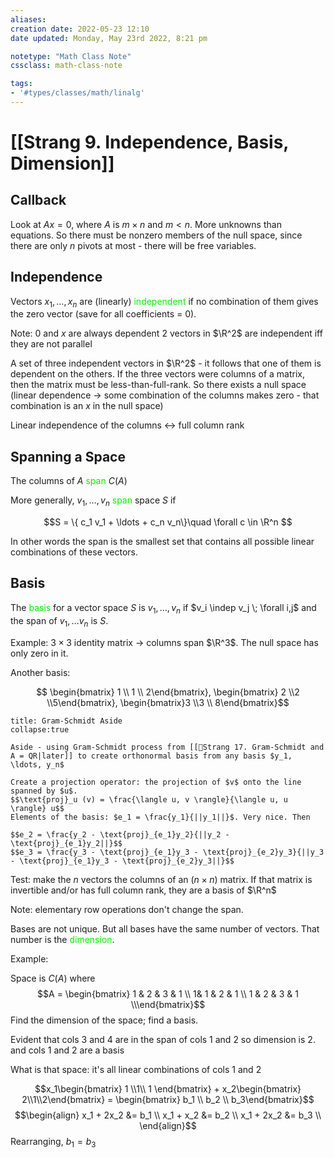 ```yaml
---
aliases:
creation date: 2022-05-23 12:10
date updated: Monday, May 23rd 2022, 8:21 pm

notetype: "Math Class Note"
cssclass: math-class-note

tags: 
- '#types/classes/math/linalg'
---
```


# [[Strang 9. Independence, Basis, Dimension]]

## Callback
Look at $Ax = 0$, where  $A$ is $m \times n$ and $m < n$. More unknowns than equations. So there must be nonzero members of the null space, since there are only $n$ pivots at most - there will be free variables. 

## Independence
Vectors $x_1, \ldots, x_n$ are (linearly) <font color=gree>independent</font> if no combination of them gives the zero vector (save for all coefficients = 0). 

Note: $0$ and $x$ are always dependent
$2$ vectors in $\R^2$ are independent iff they are not parallel

A set of three independent vectors in $\R^2$ - it follows that one of them is dependent on the others. If the three vectors were columns of a matrix, then the matrix must be less-than-full-rank. So there exists a null space (linear dependence -> some combination of the columns makes zero - that combination is an $x$ in the null space)

Linear independence of the columns <-> full column rank 

## Spanning a Space
The columns of $A$ <font color=gree>span</font> $C(A)$ 

More generally, $v_1, \ldots, v_n$ <font color=gree>span</font> space $S$ if 

$$S = \{ c_1 v_1 + \ldots + c_n v_n\}\quad \forall c \in \R^n $$

In other words the span is the smallest set that contains all possible linear combinations of these vectors. 


## Basis

The <font color=gree>basis</font> for a vector space $S$ is $v_1, \ldots, v_n$ if $v_i \indep v_j \; \forall i,j$ and the span of $v_1, \ldots v_n$ is $S$. 

Example: $3 \times 3$ identity matrix -> columns span $\R^3$. The null space has only zero in it. 

Another basis: 

$$ \begin{bmatrix} 1 \\ 1 \\ 2\end{bmatrix}, \begin{bmatrix} 2 \\2 \\5\end{bmatrix}, \begin{bmatrix}3 \\3 \\ 8\end{bmatrix}$$


```ad-info
title: Gram-Schmidt Aside
collapse:true

Aside - using Gram-Schmidt process from [[🚧Strang 17. Gram-Schmidt and A = QR|later]] to create orthonormal basis from any basis $y_1, \ldots, y_n$

Create a projection operator: the projection of $v$ onto the line spanned by $u$. 
$$\text{proj}_u (v) = \frac{\langle u, v \rangle}{\langle u, u \rangle} u$$ 
Elements of the basis: $e_1 = \frac{y_1}{||y_1||}$. Very nice. Then 

$$e_2 = \frac{y_2 - \text{proj}_{e_1}y_2}{||y_2 - \text{proj}_{e_1}y_2||}$$
$$e_3 = \frac{y_3 - \text{proj}_{e_1}y_3 - \text{proj}_{e_2}y_3}{||y_3 - \text{proj}_{e_1}y_3 - \text{proj}_{e_2}y_3||}$$
```

Test: make the $n$ vectors the columns of an ($n \times n$) matrix. If that matrix is invertible and/or has full column rank, they are a basis of $\R^n$

Note: elementary row operations don't change the span.

Bases are not unique. But all bases have the same number of vectors. That number is the <font color=gree>dimension</font>.

Example: 

Space is $C(A)$ where
$$A = \begin{bmatrix} 1 & 2 & 3 & 1 \\ 1& 1 & 2 & 1 \\ 1 & 2 & 3 & 1 \\\end{bmatrix}$$
Find the dimension of the space; find a basis. 

Evident that cols 3 and 4 are in the span of cols 1 and 2
so dimension is 2. and cols 1 and 2 are a basis

What is that space: it's all linear combinations of cols $1$ and $2$

$$x_1\begin{bmatrix} 1 \\1\\ 1 \end{bmatrix} + x_2\begin{bmatrix} 2\\1\\2\end{bmatrix} = \begin{bmatrix} b_1 \\ b_2 \\ b_3\end{bmatrix}$$
$$\begin{align}
x_1 + 2x_2 &= b_1 \\ 
x_1 + x_2 &= b_2 \\
x_1 + 2x_2 &= b_3 \\
\end{align}$$
Rearranging, $b_1 = b_3$